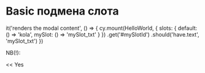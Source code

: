 # Basic подмена слота

it('renders the modal content', () => {
  cy.mount(HelloWorld, { slots: {
      default: () => 'kola',
      mySlot: () => 'mySlot_txt'
    }
  })
    .get('#mySlotId')
    .should('have.text', 'mySlot_txt')
})


NB(!):
  <div id="mySlotId">          << Yes
    <slot name="mySlot"
          id="mySlotId"          << NO(!)
    />
  </div>





